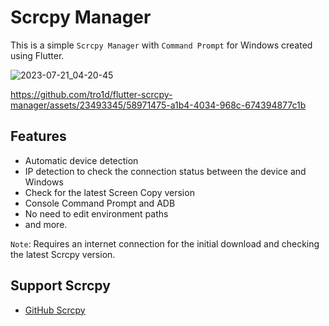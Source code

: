 # Scrcpy Manager
This is a simple `Scrcpy Manager` with `Command Prompt` for Windows created using Flutter.

![2023-07-21_04-20-45](https://github.com/tro1d/flutter-scrcpy-manager/assets/23493345/f7571abf-a249-40fa-982e-3fc60b6f6e72)

https://github.com/tro1d/flutter-scrcpy-manager/assets/23493345/58971475-a1b4-4034-968c-674394877c1b



## Features
- Automatic device detection
- IP detection to check the connection status between the device and Windows
- Check for the latest Screen Copy version
- Console Command Prompt and ADB
- No need to edit environment paths
- and more.

`Note`: Requires an internet connection for the initial download and checking the latest Scrcpy version.

## Support Scrcpy
- [GitHub Scrcpy](https://github.com/Genymobile/scrcpy/)
